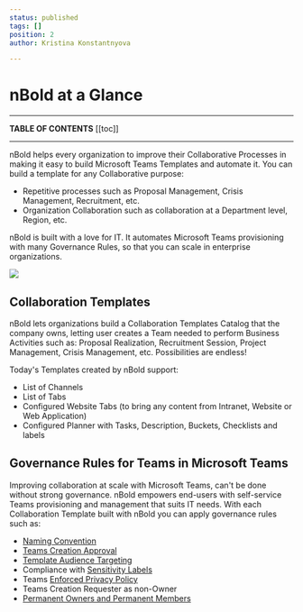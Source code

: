 ```yaml
---
status: published
tags: []
position: 2
author: Kristina Konstantnyova

---
```

# nBold at a Glance

***

**TABLE OF CONTENTS** \[\[toc\]\]

***

nBold helps every organization to improve their Collaborative Processes in making it easy to build Microsoft Teams Templates and automate it. You can build a template for any Collaborative purpose:

* Repetitive processes such as Proposal Management, Crisis Management, Recruitment, etc.
* Organization Collaboration such as collaboration at a Department level, Region, etc.

nBold is built with a love for IT. It automates Microsoft Teams provisioning with many Governance Rules, so that you can scale in enterprise organizations.

![](https://salestim.intercom-attachments-1.com/i/o/163970142/6c6ce79227d8934e8eeb81c9/automationConcept.png)

## Collaboration Templates

nBold lets organizations build a Collaboration Templates Catalog that the company owns, letting user creates a Team needed to perform Business Activities such as: Proposal Realization, Recruitment Session, Project Management, Crisis Management, etc. Possibilities are endless!

Today's Templates created by nBold support:

* List of Channels
* List of Tabs
* Configured Website Tabs (to bring any content from Intranet, Website or Web Application)
* Configured Planner with Tasks, Description, Buckets, Checklists and labels

## Governance Rules for Teams in Microsoft Teams

Improving collaboration at scale with Microsoft Teams, can't be done without strong governance. nBold empowers end-users with self-service Teams provisioning and management that suits IT needs. With each Collaboration Template built with nBold you can apply governance rules such as:

* [Naming Convention](/governance-policies/naming-conventions.md)
* [Teams Creation Approval](/governance-policies/approval.md)
* [Template Audience Targeting](/governance-policies/audience-targeting.md)
* Compliance with [Sensitivity Labels](/governance-policies/sensitivity-labels.md)
* Teams [Enforced Privacy Policy](/governance-policies/security-policy.md)
* Teams Creation Requester as non-Owner
* [Permanent Owners and Permanent Members](/governance-policies/permanent-owners-and-members-policy.md)